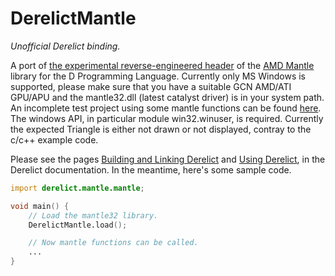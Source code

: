 DerelictMantle
================
*Unofficial Derelict binding.*

A port of [the experimental reverse-engineered header][4] of the [AMD Mantle][1] library for the D Programming Language.
Currently only MS Windows is supported, please make sure that you have a suitable GCN AMD/ATI GPU/APU and the mantle32.dll (latest catalyst driver) is in your system path.
An incomplete test project using some mantle functions can be found [here][5]. The windows API, in particular module win32.winuser, is required. Currently the expected Triangle is either not drawn or not displayed, contray to the c/c++ example code.

Please see the pages [Building and Linking Derelict][2] and [Using Derelict][3], in the Derelict documentation. In the meantime, here's some sample code.

```D
import derelict.mantle.mantle;

void main() {
    // Load the mantle32 library.
    DerelictMantle.load();

    // Now mantle functions can be called.
    ...
}
```

[1]: http://www.amd.com/en-us/innovations/software-technologies/mantle#downloads
[2]: http://derelictorg.github.io/compiling.html
[3]: http://derelictorg.github.io/using.html
[4]: https://github.com/Overv/MantleHelloTriangle
[5]: https://github.com/ParticlePeter/deMantleDTriangle
